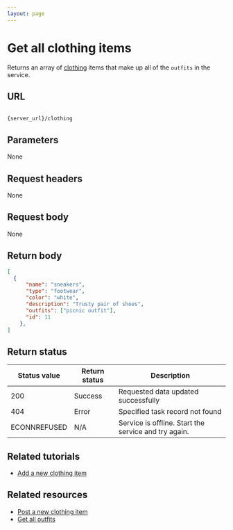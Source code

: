 ```yaml
---
layout: page
---
```


# Get all clothing items

Returns an array of [clothing](clothing.md) items that make up all of the `outfits` in the service.

## URL

```shell

{server_url}/clothing
```

## Parameters

None

## Request headers

None

## Request body

None

## Return body

``` json
[ 
  {
      "name": "sneakers",
      "type": "footwear",
      "color": "white",
      "description": "Trusty pair of shoes",
      "outfits": ["picnic outfit"],
      "id": 11
    },
]
```

## Return status

| Status value | Return status | Description |
| ------------- | ----------- | ----------- |
| 200 | Success | Requested data updated successfully |
| 404 | Error | Specified task record not found |
|  ECONNREFUSED | N/A | Service is offline. Start the service and try again. |

## Related tutorials

* [Add a new clothing item](../clothing-add-a-new-clothing-item.md)

## Related resources

* [Post a new clothing item](clothing-post-a-new-clothing-item.md)
* [Get all outfits](outfits-get-all-outfits.md)
